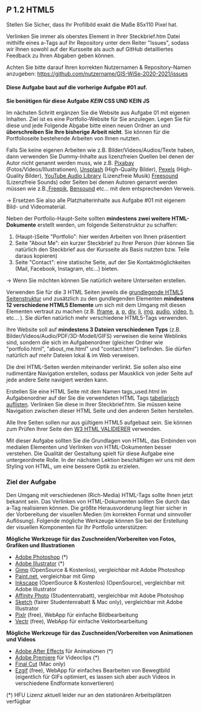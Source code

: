 ## _P_ **1.2** HTML5

Stellen Sie Sicher, dass Ihr Profilbild exakt die Maße 85x110 Pixel hat. 

Verlinken Sie immer als oberstes Element in Ihrer Steckbrief.htm Datei mithilfe eines a-Tags auf Ihr Repository unter dem Reiter "Issues", sodass wir Ihnen sowohl auf der Kursseite als auch auf GitHub detailliertes Feedback zu Ihren Abgaben geben können. 

Achten Sie bitte darauf Ihren korrekten Nutzernamen & Repository-Namen anzugeben:
https://github.com/nutzername/GIS-WiSe-2020-2021/issues

#### Diese Aufgabe baut auf die vorherige Aufgabe #01 auf.

**Sie benötigen für diese Aufgabe _KEIN_ CSS UND KEIN JS**

Im nächsten Schritt ergänzen Sie die Website aus Aufgabe 01 mit eigenen Inhalten. Ziel ist es eine Portfolio-Website für Sie anzulegen. Legen Sie für diese und jede Folgende Abgabe bitte einen neuen Ordner an und **überschreiben Sie Ihre bisherige Arbeit nicht**. Sie können für die Portfolioseite bestehende Arbeiten von Ihnen nutzten. 

Falls Sie keine eigenen Arbeiten wie  z.B. Bilder/Videos/Audios/Texte haben, dann verwenden Sie Dummy-Inhalte aus lizenzfreien Quellen bei denen der Autor nicht genannt werden muss, wie z.B. [Pixabay](https://pixabay.com/) (Fotos/Videos/Illustrationen), [Unsplash](https://unsplash.com/) (High-Quality Bilder), [Pexels](https://pexels.com/) (High-Quality Bilder), [YouTube Audio Library](https://www.youtube.com/audiolibrary/music?nv=1) (Lizenzfreie Musik) [Freesound](https://freesound.org/) (Lizenzfreie Sounds) oder Seiten bei denen Autoren genannt werden müssen wie z.B.,[Freepik](https://www.freepik.com/), [Bensound](https://www.bensound.com/) etc... mit dem entsprechenden Verweis.

-> Ersetzen Sie also alle Platzhalterinhalte aus Aufgabe #01 mit eigenem Bild- und Videomaterial.

Neben der Portfolio-Haupt-Seite sollten **mindestens zwei weitere HTML-Dokumente** erstellt werden, um folgende Seitenstruktur zu schaffen:

1. (Haupt-)Seite "Portfolio": hier werden Arbeiten von Ihnen präsentiert
2. Seite "About Me": ein kurzer Steckbrief zu Ihrer Person (hier können Sie natürlich den Steckbrief aus der Kursseite als Basis nutzten bzw. Teile daraus kopieren)
3. Seite "Contact": eine statische Seite, auf der Sie Kontaktmöglichkeiten (Mail, Facebook, Instagram, etc...) bieten.

-> Wenn Sie möchten können Sie natürlich weitere Unterseiten erstellen.

Verwenden Sie für die 3 HTML Seiten jeweils die [grundlegende HTML5 Seitenstruktur](https://www.w3schools.com/tags/tag_doctype.asp) und zusätzlich zu den gundlegenden Elementen **mindestens 12 verschiedene HTML5 Elemente** um sich mit dem Umgang mit diesen Elementen vertraut zu machen (z.B. [Iframe](https://www.w3schools.com/tags/tag_iframe.asp), [a](https://www.w3schools.com/tags/tag_a.asp), [p](https://www.w3schools.com/tags/tag_p.asp), [div](https://www.w3schools.com/tags/tag_div.ASP), [li](https://www.w3schools.com/tags/tag_li.asp), [img](https://www.w3schools.com/tags/tag_img.asp), [audio](https://www.w3schools.com/html/html5_audio.asp), [video](https://www.w3schools.com/tags/tag_video.asp), [h](https://www.w3schools.com/tags/tag_hn.asp), etc... ). Sie dürfen natürlich mehr verschiedene HTML5-Tags verwenden.

Ihre Website soll auf **mindestens 3 Dateien verschiedenen Typs** (z.B. Bilder/Videos/Audio/PDF/3D-Modell/GIFS) verweisen die keine Weblinks sind, sondern die sich im Aufgabenordner (gleicher Ordner wie "portfolio.html", "about_me.html" und "contact.html") befinden. Sie dürfen natürlich auf mehr Dateien lokal & im Web verweisen.

Die drei HTML-Seiten werden miteinander verlinkt. Sie sollen also eine rudimentäre Navigation erstellen, sodass per Mausklick von jeder Seite auf jede andere Seite navigiert werden kann.

Erstellen Sie eine HTML Seite mit dem Namen tags_used.html im Aufgabenordner auf der Sie die verwendeten HTML Tags [tabellarisch auflisten](https://www.w3schools.com/html/html_tables.asp). Verlinken Sie diese in Ihrer Steckbrief.htm. Sie müssen keine Navigation zwischen dieser HTML Seite und den anderen Seiten herstellen.

Alle Ihre Seiten sollen nur aus gültigem HTML5 aufgebaut sein. Sie können zum Prüfen Ihrer Seite den [W3 HTML VALIDIERER](https://validator.w3.org/#validate_by_upload) verwenden.

Mit dieser Aufgabe sollten Sie die Grundlagen von HTML, das Einbinden von medialen Elementen und Verlinken von HTML-Dokumenten besser verstehen. Die Qualität der Gestaltung spielt für diese Aufgabe eine untergeordnete Rolle. In der nächsten Lektion beschäftigen wir uns mit dem Styling von HTML, um eine bessere Optik zu erzielen.

### Ziel der Aufgabe

Den Umgang mit verschiedenen (Rich-Media) HTML-Tags sollte Ihnen jetzt bekannt sein. Das Verlinken von HTML-Dokumenten sollten Sie durch das a-Tag realisieren können.
Die größte Herausvorderung liegt hier sicher in der Vorbereitung der visuellen Medien (im korrekten Format und sinnvoller Auflösung).
Folgende mögliche Werkzeuge können Sie bei der Erstellung der visuellen Komponenten für Ihr Portfolio unterstützen:

**Mögliche Werkzeuge für das Zuschneiden/Vorbereiten von Fotos, Grafiken und Illustrationen**
- [Adobe Photoshop](https://www.adobe.com/de/products/photoshop.html) (*)
- [Adobe Illustrator](https://www.adobe.com/de/products/illustrator.html) (*)
- [Gimp](https://www.gimp.org/) (OpenSource & Kostenlos), vergleichbar mit Adobe Photoshop
- [Paint.net](https://www.getpaint.net/), vergleichbar mit Gimp
- [Inkscape](https://inkscape.org/de/) (OpenSource & Kostenlos) (OpenSource), vergleichbar mit Adobe Illustrator
- [Affinity Photo](https://affinity.serif.com/de/education/) (Studentenrabatt), vergleichbar mit Adobe Photoshop
- [Sketch](https://www.sketch.com/store/edu/) (fairer Studentenrabatt & Mac only), vergleichbar mit Adobe Illustrator
- [Pixlr](https://pixlr.com) (free), WebApp für einfache Bildbearbeitung
- [Vectr](https://vectr.com) (free), WebApp für einfache Vektorbearbeitung

**Mögliche Werkzeuge für das Zuschneiden/Vorbereiten von Animationen und Videos**
- [Adobe After Effects](https://www.adobe.com/de/products/aftereffects.html) für Animationen (*)
- [Adobe Premiere](https://www.adobe.com/de/products/premiere.html) für Videoclips (*)
- [Final Cut](https://www.apple.com/de/final-cut-pro/) (Mac only)
- [Ezgif](https://ezgif.com) (free), WebApp für einfaches Bearbeiten von Bewegtbild (eigentlich für GIFs optimiert, es lassen sich aber auch Videos in verschiedene Endformate konvertieren)

(*) HFU Lizenz aktuell leider nur an den stationären Arbeitsplätzen verfügbar